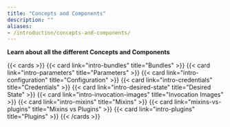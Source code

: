 ```yaml
---
title: "Concepts and Components"
description: ""
aliases:
- /introduction/concepts-and-components/
---
```


**Learn about all the different Concepts and Components**

{{< cards >}}
{{< card link="intro-bundles" title="Bundles" >}}
{{< card link="intro-parameters" title="Parameters" >}}
{{< card link="intro-configuration" title="Configuration" >}}
{{< card link="intro-credentials" title="Credentials" >}}
{{< card link="intro-desired-state" title="Desired State" >}}
{{< card link="intro-invocation-images" title="Invocation Images" >}}
{{< card link="intro-mixins" title="Mixins" >}}
{{< card link="mixins-vs-plugins" title="Mixins vs Plugins" >}}
{{< card link="intro-plugins" title="Plugins" >}}
{{< /cards >}}
